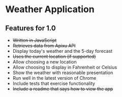 # Weather Application


## Features for 1.0

- ~~Written in JavaScript~~
- ~~Retrieves data from Apixu API~~
- Display today's weather and the 5-day forecast
- ~~Uses the current location (if supported)~~
- Allow choosing a new location
- Allow choosing to display in Fahrenheit or Celsius
- Show the weather with reasonable presentation
- Run well in the latest version of Chrome
- Include tests that exercise functionality
- ~~Include a readme that says how to view the app~~